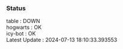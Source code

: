 ### Status


table : DOWN  
hogwarts : OK  
icy-bot : OK  
Latest Update : 2024-07-13 18:10:33.393553

